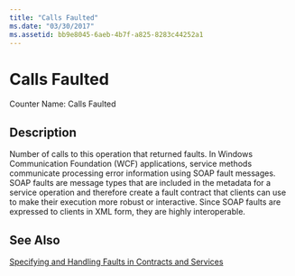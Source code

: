 ```yaml
---
title: "Calls Faulted"
ms.date: "03/30/2017"
ms.assetid: bb9e8045-6aeb-4b7f-a825-8283c44252a1
---
```

# Calls Faulted
Counter Name: Calls Faulted  
  
## Description  
 Number of calls to this operation that returned faults. In Windows Communication Foundation (WCF) applications, service methods communicate processing error information using SOAP fault messages. SOAP faults are message types that are included in the metadata for a service operation and therefore create a fault contract that clients can use to make their execution more robust or interactive. Since SOAP faults are expressed to clients in XML form, they are highly interoperable.  
  
## See Also  
 [Specifying and Handling Faults in Contracts and Services](../../../../../docs/framework/wcf/specifying-and-handling-faults-in-contracts-and-services.md)
